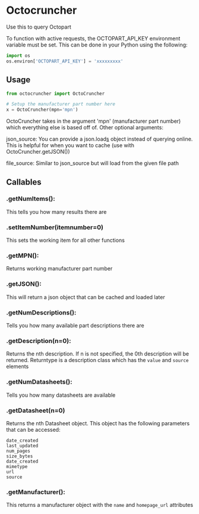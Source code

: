 # Octocruncher

Use this to query Octopart

To function with active requests, the OCTOPART_API_KEY environment variable must
be set. This can be done in your Python using the following:

```python
import os
os.environ['OCTOPART_API_KEY'] = 'xxxxxxxxx'
```

## Usage
```python
from octocruncher import OctoCruncher

# Setup the manufacturer part number here
x = OctoCruncher(mpn='mpn')
```

OctoCruncher takes in the argument 'mpn' (manufacturer part number) which
everything else is based off of. Other optional arguments:

json_source: You can provide a json.load[s]() object instead of querying online.
This is helpful for when you want to cache (use with OctoCruncher.getJSON())

file_source: Similar to json_source but will load from the given file path

## Callables

### .getNumItems():
This tells you how many results there are

### .setItemNumber(itemnumber=0)
This sets the working item for all other functions

### .getMPN():
Returns working manufacturer part number

### .getJSON():
This will return a json object that can be cached and loaded later

### .getNumDescriptions():
Tells you how many available part descriptions there are

### .getDescription(n=0):
Returns the nth description. If n is not specified, the 0th
description will be returned. Returntype is a description class which has the
`value` and `source` elements

### .getNumDatasheets():
Tells you how many datasheets are available

### .getDatasheet(n=0)
Returns the nth Datasheet object. This object has the
following parameters that can be accessed:
```
date_created
last_updated
num_pages
size_bytes
date_created
mimetype
url
source
```

### .getManufacturer():
This returns a manufacturer object with the `name` and `homepage_url` attributes
